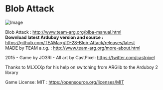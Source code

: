 # Blob Attack
![Image](http://www.team-arg.org/masterfiles/team-arg-blba/images/banner-ID-28.png)

Blob Attack : http://www.team-arg.org/blba-manual.html  
**Download latest Arduboy version and source :** https://github.com/TEAMarg/ID-28-Blob-Attack/releases/latest  
MADE by TEAM a.r.g. : http://www.team-arg.org/more-about.html
 
2015 - Game by JO3RI - All art by CastPixel: https://twitter.com/castpixel

Thanks to MLXXXp for his help on switching from ARGlib to the Arduboy 2 library

Game License: MIT : https://opensource.org/licenses/MIT
